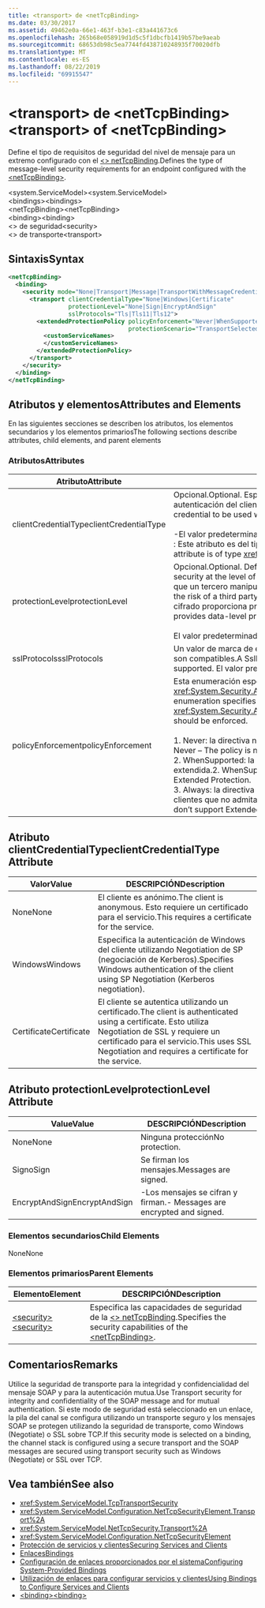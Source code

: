 ```yaml
---
title: <transport> de <netTcpBinding>
ms.date: 03/30/2017
ms.assetid: 49462e0a-66e1-463f-b3e1-c83a441673c6
ms.openlocfilehash: 265b68e058919d1d5c5f1dbcfb1419b57be9aeab
ms.sourcegitcommit: 68653db98c5ea7744fd438710248935f70020dfb
ms.translationtype: MT
ms.contentlocale: es-ES
ms.lasthandoff: 08/22/2019
ms.locfileid: "69915547"
---
```

# <a name="transport-of-nettcpbinding"></a><span data-ttu-id="6c63a-102">\<transport> de \<netTcpBinding></span><span class="sxs-lookup"><span data-stu-id="6c63a-102">\<transport> of \<netTcpBinding></span></span>
<span data-ttu-id="6c63a-103">Define el tipo de requisitos de seguridad del nivel de mensaje para un extremo configurado con el [ \<> netTcpBinding](nettcpbinding.md).</span><span class="sxs-lookup"><span data-stu-id="6c63a-103">Defines the type of message-level security requirements for an endpoint configured with the [\<netTcpBinding>](nettcpbinding.md).</span></span>  
  
 <span data-ttu-id="6c63a-104">\<system.ServiceModel></span><span class="sxs-lookup"><span data-stu-id="6c63a-104">\<system.ServiceModel></span></span>  
<span data-ttu-id="6c63a-105">\<bindings></span><span class="sxs-lookup"><span data-stu-id="6c63a-105">\<bindings></span></span>  
<span data-ttu-id="6c63a-106">\<netTcpBinding></span><span class="sxs-lookup"><span data-stu-id="6c63a-106">\<netTcpBinding></span></span>  
<span data-ttu-id="6c63a-107">\<binding></span><span class="sxs-lookup"><span data-stu-id="6c63a-107">\<binding></span></span>  
<span data-ttu-id="6c63a-108">\<> de seguridad</span><span class="sxs-lookup"><span data-stu-id="6c63a-108">\<security></span></span>  
<span data-ttu-id="6c63a-109">\<> de transporte</span><span class="sxs-lookup"><span data-stu-id="6c63a-109">\<transport></span></span>  
  
## <a name="syntax"></a><span data-ttu-id="6c63a-110">Sintaxis</span><span class="sxs-lookup"><span data-stu-id="6c63a-110">Syntax</span></span>  
  
```xml  
<netTcpBinding>
  <binding>
    <security mode="None|Transport|Message|TransportWithMessageCredential">
      <transport clientCredentialType="None|Windows|Certificate"
                 protectionLevel="None|Sign|EncryptAndSign"
                 sslProtocols="Tls|Tls11|Tls12">
        <extendedProtectionPolicy policyEnforcement="Never|WhenSupported|Always"
                                  protectionScenario="TransportSelected|TrustedProxy">
          <customServiceNames>
          </customServiceNames>
        </extendedProtectionPolicy>
      </transport>
    </security>
  </binding>
</netTcpBinding>
```  
  
## <a name="attributes-and-elements"></a><span data-ttu-id="6c63a-111">Atributos y elementos</span><span class="sxs-lookup"><span data-stu-id="6c63a-111">Attributes and Elements</span></span>  
 <span data-ttu-id="6c63a-112">En las siguientes secciones se describen los atributos, los elementos secundarios y los elementos primarios</span><span class="sxs-lookup"><span data-stu-id="6c63a-112">The following sections describe attributes, child elements, and parent elements</span></span>  
  
### <a name="attributes"></a><span data-ttu-id="6c63a-113">Atributos</span><span class="sxs-lookup"><span data-stu-id="6c63a-113">Attributes</span></span>  
  
|<span data-ttu-id="6c63a-114">Atributo</span><span class="sxs-lookup"><span data-stu-id="6c63a-114">Attribute</span></span>|<span data-ttu-id="6c63a-115">DESCRIPCIÓN</span><span class="sxs-lookup"><span data-stu-id="6c63a-115">Description</span></span>|  
|---------------|-----------------|  
|<span data-ttu-id="6c63a-116">clientCredentialType</span><span class="sxs-lookup"><span data-stu-id="6c63a-116">clientCredentialType</span></span>|<span data-ttu-id="6c63a-117">Opcional.</span><span class="sxs-lookup"><span data-stu-id="6c63a-117">Optional.</span></span> <span data-ttu-id="6c63a-118">Especifica el tipo de credenciales que se van a usar al realizar la autenticación del cliente mediante seguridad de transporte.</span><span class="sxs-lookup"><span data-stu-id="6c63a-118">Specifies the type of credential to be used when performing client authentication using Transport security.</span></span><br /><br /> <span data-ttu-id="6c63a-119">-El valor predeterminado es `Windows`.</span><span class="sxs-lookup"><span data-stu-id="6c63a-119">-   The default value is `Windows`.</span></span><br /><span data-ttu-id="6c63a-120">: Este atributo es del tipo <xref:System.ServiceModel.TcpClientCredentialType>.</span><span class="sxs-lookup"><span data-stu-id="6c63a-120">-   This attribute is of type <xref:System.ServiceModel.TcpClientCredentialType>.</span></span>|  
|<span data-ttu-id="6c63a-121">protectionLevel</span><span class="sxs-lookup"><span data-stu-id="6c63a-121">protectionLevel</span></span>|<span data-ttu-id="6c63a-122">Opcional.</span><span class="sxs-lookup"><span data-stu-id="6c63a-122">Optional.</span></span> <span data-ttu-id="6c63a-123">Define la seguridad en el nivel del transporte del TCP.</span><span class="sxs-lookup"><span data-stu-id="6c63a-123">Defines security at the level of the TCP transport.</span></span> <span data-ttu-id="6c63a-124">Al firmar los mensajes se reduce el riesgo de que un tercero manipule el mensaje mientras se transfiere.</span><span class="sxs-lookup"><span data-stu-id="6c63a-124">Signing messages mitigates the risk of a third party tampering with the message while it is being transferred.</span></span> <span data-ttu-id="6c63a-125">El cifrado proporciona privacidad de nivel de datos durante el transporte.</span><span class="sxs-lookup"><span data-stu-id="6c63a-125">Encryption provides data-level privacy during transport.</span></span><br /><br /> <span data-ttu-id="6c63a-126">El valor predeterminado es `EncryptAndSign`.</span><span class="sxs-lookup"><span data-stu-id="6c63a-126">The default value is `EncryptAndSign`.</span></span>|  
|<span data-ttu-id="6c63a-127">sslProtocols</span><span class="sxs-lookup"><span data-stu-id="6c63a-127">sslProtocols</span></span>|<span data-ttu-id="6c63a-128">Un valor de marca de enumeración de SslProtocols que especifica qué SslProtocols son compatibles.</span><span class="sxs-lookup"><span data-stu-id="6c63a-128">A SslProtocols enum flag value that specifies which SslProtocols are supported.</span></span> <span data-ttu-id="6c63a-129">El valor predeterminado es&#124;TLS&#124;Tls11 Tls12.</span><span class="sxs-lookup"><span data-stu-id="6c63a-129">The default is Tls&#124;Tls11&#124;Tls12.</span></span>|  
|<span data-ttu-id="6c63a-130">policyEnforcement</span><span class="sxs-lookup"><span data-stu-id="6c63a-130">policyEnforcement</span></span>|<span data-ttu-id="6c63a-131">Esta enumeración especifica cuándo se debe aplicar <xref:System.Security.Authentication.ExtendedProtection.ExtendedProtectionPolicy>.</span><span class="sxs-lookup"><span data-stu-id="6c63a-131">This enumeration specifies when the <xref:System.Security.Authentication.ExtendedProtection.ExtendedProtectionPolicy> should be enforced.</span></span><br /><br /> <span data-ttu-id="6c63a-132">1.  Never: la directiva nunca se aplica (la protección extendida está deshabilitada).</span><span class="sxs-lookup"><span data-stu-id="6c63a-132">1.  Never – The policy is never enforced (Extended Protection is disabled).</span></span><br /><span data-ttu-id="6c63a-133">2.  WhenSupported: la directiva solamente se aplica si el cliente admite la protección extendida.</span><span class="sxs-lookup"><span data-stu-id="6c63a-133">2.  WhenSupported – The policy is enforced only if the client supports Extended Protection.</span></span><br /><span data-ttu-id="6c63a-134">3.  Always: la directiva siempre se aplica.</span><span class="sxs-lookup"><span data-stu-id="6c63a-134">3.  Always – The policy is always enforced.</span></span> <span data-ttu-id="6c63a-135">Los clientes que no admitan la protección extendida no podrán autenticarse.</span><span class="sxs-lookup"><span data-stu-id="6c63a-135">Clients which don’t support Extended Protection will fail to authenticate.</span></span>|  
  
## <a name="clientcredentialtype-attribute"></a><span data-ttu-id="6c63a-136">Atributo clientCredentialType</span><span class="sxs-lookup"><span data-stu-id="6c63a-136">clientCredentialType Attribute</span></span>  
  
|<span data-ttu-id="6c63a-137">Valor</span><span class="sxs-lookup"><span data-stu-id="6c63a-137">Value</span></span>|<span data-ttu-id="6c63a-138">DESCRIPCIÓN</span><span class="sxs-lookup"><span data-stu-id="6c63a-138">Description</span></span>|  
|-----------|-----------------|  
|<span data-ttu-id="6c63a-139">None</span><span class="sxs-lookup"><span data-stu-id="6c63a-139">None</span></span>|<span data-ttu-id="6c63a-140">El cliente es anónimo.</span><span class="sxs-lookup"><span data-stu-id="6c63a-140">The client is anonymous.</span></span> <span data-ttu-id="6c63a-141">Esto requiere un certificado para el servicio.</span><span class="sxs-lookup"><span data-stu-id="6c63a-141">This requires a certificate for the service.</span></span>|  
|<span data-ttu-id="6c63a-142">Windows</span><span class="sxs-lookup"><span data-stu-id="6c63a-142">Windows</span></span>|<span data-ttu-id="6c63a-143">Especifica la autenticación de Windows del cliente utilizando Negotiation de SP (negociación de Kerberos).</span><span class="sxs-lookup"><span data-stu-id="6c63a-143">Specifies Windows authentication of the client using SP Negotiation (Kerberos negotiation).</span></span>|  
|<span data-ttu-id="6c63a-144">Certificate</span><span class="sxs-lookup"><span data-stu-id="6c63a-144">Certificate</span></span>|<span data-ttu-id="6c63a-145">El cliente se autentica utilizando un certificado.</span><span class="sxs-lookup"><span data-stu-id="6c63a-145">The client is authenticated using a certificate.</span></span> <span data-ttu-id="6c63a-146">Esto utiliza Negotiation de SSL y requiere un certificado para el servicio.</span><span class="sxs-lookup"><span data-stu-id="6c63a-146">This uses SSL Negotiation and requires a certificate for the service.</span></span>|  
  
## <a name="protectionlevel-attribute"></a><span data-ttu-id="6c63a-147">Atributo protectionLevel</span><span class="sxs-lookup"><span data-stu-id="6c63a-147">protectionLevel Attribute</span></span>  
  
|<span data-ttu-id="6c63a-148">Value</span><span class="sxs-lookup"><span data-stu-id="6c63a-148">Value</span></span>|<span data-ttu-id="6c63a-149">DESCRIPCIÓN</span><span class="sxs-lookup"><span data-stu-id="6c63a-149">Description</span></span>|  
|-----------|-----------------|  
|<span data-ttu-id="6c63a-150">None</span><span class="sxs-lookup"><span data-stu-id="6c63a-150">None</span></span>|<span data-ttu-id="6c63a-151">Ninguna protección</span><span class="sxs-lookup"><span data-stu-id="6c63a-151">No protection.</span></span>|  
|<span data-ttu-id="6c63a-152">Signo</span><span class="sxs-lookup"><span data-stu-id="6c63a-152">Sign</span></span>|<span data-ttu-id="6c63a-153">Se firman los mensajes.</span><span class="sxs-lookup"><span data-stu-id="6c63a-153">Messages are signed.</span></span>|  
|<span data-ttu-id="6c63a-154">EncryptAndSign</span><span class="sxs-lookup"><span data-stu-id="6c63a-154">EncryptAndSign</span></span>|<span data-ttu-id="6c63a-155">-Los mensajes se cifran y firman.</span><span class="sxs-lookup"><span data-stu-id="6c63a-155">-   Messages are encrypted and signed.</span></span>|  
  
### <a name="child-elements"></a><span data-ttu-id="6c63a-156">Elementos secundarios</span><span class="sxs-lookup"><span data-stu-id="6c63a-156">Child Elements</span></span>  
 <span data-ttu-id="6c63a-157">None</span><span class="sxs-lookup"><span data-stu-id="6c63a-157">None</span></span>  
  
### <a name="parent-elements"></a><span data-ttu-id="6c63a-158">Elementos primarios</span><span class="sxs-lookup"><span data-stu-id="6c63a-158">Parent Elements</span></span>  
  
|<span data-ttu-id="6c63a-159">Elemento</span><span class="sxs-lookup"><span data-stu-id="6c63a-159">Element</span></span>|<span data-ttu-id="6c63a-160">DESCRIPCIÓN</span><span class="sxs-lookup"><span data-stu-id="6c63a-160">Description</span></span>|  
|-------------|-----------------|  
|[<span data-ttu-id="6c63a-161">\<security></span><span class="sxs-lookup"><span data-stu-id="6c63a-161">\<security></span></span>](security-of-nettcpbinding.md)|<span data-ttu-id="6c63a-162">Especifica las capacidades de seguridad de la [ \<> netTcpBinding](nettcpbinding.md).</span><span class="sxs-lookup"><span data-stu-id="6c63a-162">Specifies the security capabilities of the [\<netTcpBinding>](nettcpbinding.md).</span></span>|  
  
## <a name="remarks"></a><span data-ttu-id="6c63a-163">Comentarios</span><span class="sxs-lookup"><span data-stu-id="6c63a-163">Remarks</span></span>  
 <span data-ttu-id="6c63a-164">Utilice la seguridad de transporte para la integridad y confidencialidad del mensaje SOAP y para la autenticación mutua.</span><span class="sxs-lookup"><span data-stu-id="6c63a-164">Use Transport security for integrity and confidentiality of the SOAP message and for mutual authentication.</span></span> <span data-ttu-id="6c63a-165">Si este modo de seguridad está seleccionado en un enlace, la pila del canal se configura utilizando un transporte seguro y los mensajes SOAP se protegen utilizando la seguridad de transporte, como Windows (Negotiate) o SSL sobre TCP.</span><span class="sxs-lookup"><span data-stu-id="6c63a-165">If this security mode is selected on a binding, the channel stack is configured using a secure transport and the SOAP messages are secured using transport security such as Windows (Negotiate) or SSL over TCP.</span></span>  
  
## <a name="see-also"></a><span data-ttu-id="6c63a-166">Vea también</span><span class="sxs-lookup"><span data-stu-id="6c63a-166">See also</span></span>

- <xref:System.ServiceModel.TcpTransportSecurity>
- <xref:System.ServiceModel.Configuration.NetTcpSecurityElement.Transport%2A>
- <xref:System.ServiceModel.NetTcpSecurity.Transport%2A>
- <xref:System.ServiceModel.Configuration.NetTcpSecurityElement>
- [<span data-ttu-id="6c63a-167">Protección de servicios y clientes</span><span class="sxs-lookup"><span data-stu-id="6c63a-167">Securing Services and Clients</span></span>](../../../wcf/feature-details/securing-services-and-clients.md)
- [<span data-ttu-id="6c63a-168">Enlaces</span><span class="sxs-lookup"><span data-stu-id="6c63a-168">Bindings</span></span>](../../../wcf/bindings.md)
- [<span data-ttu-id="6c63a-169">Configuración de enlaces proporcionados por el sistema</span><span class="sxs-lookup"><span data-stu-id="6c63a-169">Configuring System-Provided Bindings</span></span>](../../../wcf/feature-details/configuring-system-provided-bindings.md)
- [<span data-ttu-id="6c63a-170">Utilización de enlaces para configurar servicios y clientes</span><span class="sxs-lookup"><span data-stu-id="6c63a-170">Using Bindings to Configure Services and Clients</span></span>](../../../wcf/using-bindings-to-configure-services-and-clients.md)
- [<span data-ttu-id="6c63a-171">\<binding></span><span class="sxs-lookup"><span data-stu-id="6c63a-171">\<binding></span></span>](../../../misc/binding.md)
